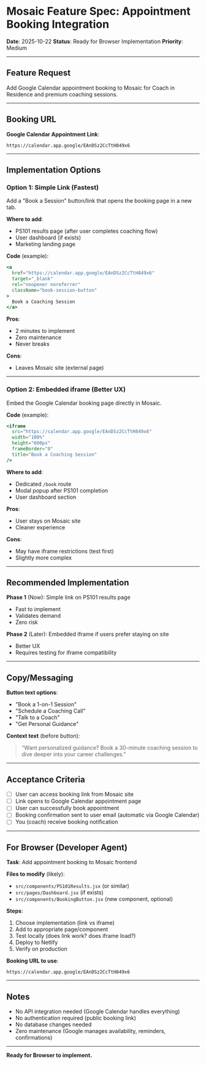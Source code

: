 # Mosaic Feature Spec: Appointment Booking Integration
**Date**: 2025-10-22
**Status**: Ready for Browser Implementation
**Priority**: Medium

---

## Feature Request

Add Google Calendar appointment booking to Mosaic for Coach in Residence and premium coaching sessions.

---

## Booking URL

**Google Calendar Appointment Link**:
```
https://calendar.app.google/EAnDSz2CcTtH849x6
```

---

## Implementation Options

### Option 1: Simple Link (Fastest)
Add a "Book a Session" button/link that opens the booking page in a new tab.

**Where to add**:
- PS101 results page (after user completes coaching flow)
- User dashboard (if exists)
- Marketing landing page

**Code** (example):
```jsx
<a
  href="https://calendar.app.google/EAnDSz2CcTtH849x6"
  target="_blank"
  rel="noopener noreferrer"
  className="book-session-button"
>
  Book a Coaching Session
</a>
```

**Pros**:
- 2 minutes to implement
- Zero maintenance
- Never breaks

**Cons**:
- Leaves Mosaic site (external page)

---

### Option 2: Embedded iframe (Better UX)
Embed the Google Calendar booking page directly in Mosaic.

**Code** (example):
```jsx
<iframe
  src="https://calendar.app.google/EAnDSz2CcTtH849x6"
  width="100%"
  height="600px"
  frameBorder="0"
  title="Book a Coaching Session"
/>
```

**Where to add**:
- Dedicated `/book` route
- Modal popup after PS101 completion
- User dashboard section

**Pros**:
- User stays on Mosaic site
- Cleaner experience

**Cons**:
- May have iframe restrictions (test first)
- Slightly more complex

---

## Recommended Implementation

**Phase 1** (Now): Simple link on PS101 results page
- Fast to implement
- Validates demand
- Zero risk

**Phase 2** (Later): Embedded iframe if users prefer staying on site
- Better UX
- Requires testing for iframe compatibility

---

## Copy/Messaging

**Button text options**:
- "Book a 1-on-1 Session"
- "Schedule a Coaching Call"
- "Talk to a Coach"
- "Get Personal Guidance"

**Context text** (before button):
> "Want personalized guidance? Book a 30-minute coaching session to dive deeper into your career challenges."

---

## Acceptance Criteria

- [ ] User can access booking link from Mosaic site
- [ ] Link opens to Google Calendar appointment page
- [ ] User can successfully book appointment
- [ ] Booking confirmation sent to user email (automatic via Google Calendar)
- [ ] You (coach) receive booking notification

---

## For Browser (Developer Agent)

**Task**: Add appointment booking to Mosaic frontend

**Files to modify** (likely):
- `src/components/PS101Results.jsx` (or similar)
- `src/pages/Dashboard.jsx` (if exists)
- `src/components/BookingButton.jsx` (new component, optional)

**Steps**:
1. Choose implementation (link vs iframe)
2. Add to appropriate page/component
3. Test locally (does link work? does iframe load?)
4. Deploy to Netlify
5. Verify on production

**Booking URL to use**:
```
https://calendar.app.google/EAnDSz2CcTtH849x6
```

---

## Notes

- No API integration needed (Google Calendar handles everything)
- No authentication required (public booking link)
- No database changes needed
- Zero maintenance (Google manages availability, reminders, confirmations)

---

**Ready for Browser to implement.**
